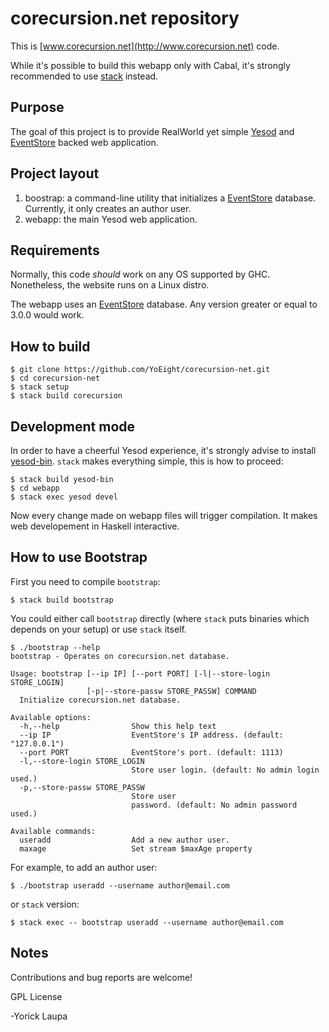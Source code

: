 corecursion.net repository
==========================

This is [www.corecursion.net](http://www.corecursion.net) code.

While it's possible to build this webapp only with Cabal, it's strongly recommended to use [stack](http://docs.haskellstack.org/en/stable/README.html) instead.

Purpose
-------
The goal of this project is to provide RealWorld yet simple [Yesod](http://www.yesodweb.com/) and [EventStore](https://geteventstore.com/) backed web application.

Project layout
--------------

1. boostrap: a command-line utility that initializes a  [EventStore](https://geteventstore.com/) database. Currently, it only creates an author user.
2. webapp: the main Yesod web application.

Requirements
------------
Normally, this code *should* work on any OS supported by GHC. Nonetheless, the website runs on a Linux distro.

The webapp uses an [EventStore](https://geteventstore.com/) database. Any version greater or equal to 3.0.0 would work.

How to build
------------

```
$ git clone https://github.com/YoEight/corecursion-net.git
$ cd corecursion-net
$ stack setup
$ stack build corecursion
```

Development mode
----------------
In order to have a cheerful Yesod experience, it's strongly advise to install [yesod-bin](https://hackage.haskell.org/package/yesod-bin). `stack` makes everything simple, this is how to proceed:

```
$ stack build yesod-bin
$ cd webapp
$ stack exec yesod devel
```

Now every change made on webapp files will trigger compilation. It makes web developement in Haskell interactive.

How to use Bootstrap
--------------------

First you need to compile `bootstrap`:

```
$ stack build bootstrap
```

You could either call `bootstrap` directly (where `stack` puts binaries which depends on your setup) or use `stack` itself.

```
$ ./bootstrap --help
bootstrap - Operates on corecursion.net database.

Usage: bootstrap [--ip IP] [--port PORT] [-l|--store-login STORE_LOGIN]
                 [-p|--store-passw STORE_PASSW] COMMAND
  Initialize corecursion.net database.

Available options:
  -h,--help                Show this help text
  --ip IP                  EventStore's IP address. (default: "127.0.0.1")
  --port PORT              EventStore's port. (default: 1113)
  -l,--store-login STORE_LOGIN
                           Store user login. (default: No admin login used.)
  -p,--store-passw STORE_PASSW
                           Store user
                           password. (default: No admin password used.)

Available commands:
  useradd                  Add a new author user.
  maxage                   Set stream $maxAge property
```

For example, to add an author user:
```
$ ./bootstrap useradd --username author@email.com
```

or `stack` version:

```
$ stack exec -- bootstrap useradd --username author@email.com
```

Notes
-----
Contributions and bug reports are welcome!

GPL License

-Yorick Laupa

